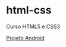 # html-css
 Curso HTML5 e CSS3


<a href="https://caiquedebrito.github.io/html-css/desafios/d010a/">Projeto Android</a>